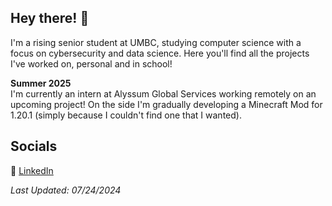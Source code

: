 ## Hey there! 👋

I'm a rising senior student at UMBC, studying computer science with a focus on cybersecurity and data science. Here you'll find all the projects I've worked on, personal and in school!

**Summer 2025** <br />
I'm currently an intern at Alyssum Global Services working remotely on an upcoming project! 
On the side I'm gradually developing a Minecraft Mod for 1.20.1 (simply because I couldn't find one that I wanted).

## Socials

🔗 [LinkedIn](https://www.linkedin.com/in/anna-cx-franz/)



_Last Updated: 07/24/2024_
